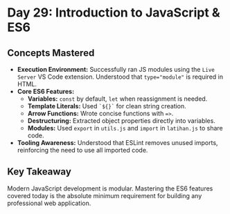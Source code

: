 # Day 29: Introduction to JavaScript & ES6

## Concepts Mastered

- **Execution Environment:** Successfully ran JS modules using the `Live Server` VS Code extension. Understood that `type="module"` is required in HTML.
- **Core ES6 Features:**
  - **Variables:** `const` by default, `let` when reassignment is needed.
  - **Template Literals:** Used `` `${}` `` for clean string creation.
  - **Arrow Functions:** Wrote concise functions with `=>`.
  - **Destructuring:** Extracted object properties directly into variables.
  - **Modules:** Used `export` in `utils.js` and `import` in `latihan.js` to share code.
- **Tooling Awareness:** Understood that ESLint removes unused imports, reinforcing the need to use all imported code.

## Key Takeaway

Modern JavaScript development is modular. Mastering the ES6 features covered today is the absolute minimum requirement for building any professional web application.

